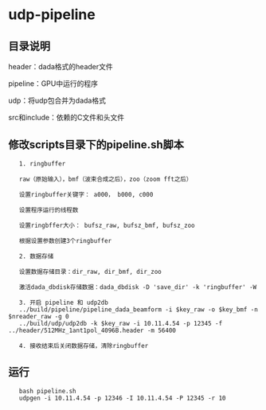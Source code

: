 # udp-pipeline

## 目录说明

header：dada格式的header文件

pipeline：GPU中运行的程序

udp：将udp包合并为dada格式

src和include：依赖的C文件和头文件

## 修改scripts目录下的pipeline.sh脚本

       1. ringbuffer
       
       raw（原始输入），bmf（波束合成之后），zoo（zoom fft之后）
       
       设置ringbuffer关键字： a000， b000, c000
       
       设置程序运行的线程数
       
       设置ringbffer大小： bufsz_raw, bufsz_bmf, bufsz_zoo
       
       根据设置参数创建3个ringbuffer
        
       2. 数据存储
       
       设置数据存储目录：dir_raw, dir_bmf, dir_zoo
       
       激活dada_dbdisk存储数据：dada_dbdisk -D 'save_dir' -k 'ringbuffer' -W
       
       3. 开启 pipeline 和 udp2db
       ../build/pipeline/pipeline_dada_beamform -i $key_raw -o $key_bmf -n $nreader_raw -g 0
       ../build/udp/udp2db -k $key_raw -i 10.11.4.54 -p 12345 -f ../header/512MHz_1ant1pol_4096B.header -m 56400
       
       4. 接收结束后关闭数据存储，清除ringbuffer
       
## 运行
       bash pipeline.sh
       udpgen -i 10.11.4.54 -p 12346 -I 10.11.4.54 -P 12345 -r 10

